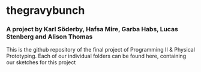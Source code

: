 # thegravybunch
### A project by Karl Söderby, Hafsa Mire, Garba Habs, Lucas Stenberg and Alison Thomas
This is the github repository of the final project of Programming II & Physical Prototyping.
Each of our individual folders can be found here, containing our sketches for this project
